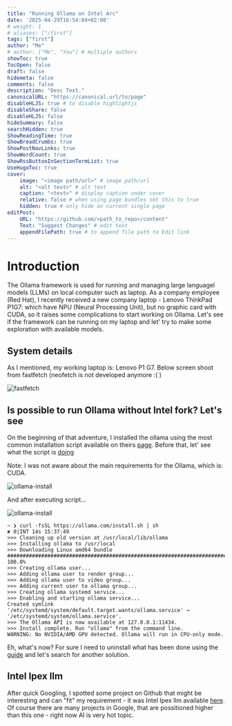 ```yaml
---
title: "Running Ollama on Intel Arc"
date: '2025-04-29T16:54:04+02:00'
# weight: 1
# aliases: ["/first"]
tags: ["first"]
author: "Me"
# author: ["Me", "You"] # multiple authors
showToc: true
TocOpen: false
draft: false
hidemeta: false
comments: false
description: "Desc Text."
canonicalURL: "https://canonical.url/to/page"
disableHLJS: true # to disable highlightjs
disableShare: false
disableHLJS: false
hideSummary: false
searchHidden: true
ShowReadingTime: true
ShowBreadCrumbs: true
ShowPostNavLinks: true
ShowWordCount: true
ShowRssButtonInSectionTermList: true
UseHugoToc: true
cover:
    image: "<image path/url>" # image path/url
    alt: "<alt text>" # alt text
    caption: "<text>" # display caption under cover
    relative: false # when using page bundles set this to true
    hidden: true # only hide on current single page
editPost:
    URL: "https://github.com/<path_to_repo>/content"
    Text: "Suggest Changes" # edit text
    appendFilePath: true # to append file path to Edit link
---
```

# Introduction

The Ollama framework is used for running and managing large languagel models (LLMs)
on local computer such as laptop.
As a company employee (Red Hat), I recently received a new company laptop - Lenovo ThinkPad P1G7:
which have NPU (Neural Processing Unit), but no graphic card with CUDA,
so it raises some complications to start working on Ollama.
Let's see if the framework can be running on my laptop and let' try to make
some exploration with available models.

## System details

As I mentioned, my working laptop is: Lenovo P1 G7. Below screen shoot from
fastfetch (neofetch is not developed anymore :( )

![fastfetch](../../images/01-fastfetch.jpg)

## Is possible to run Ollama without Intel fork? Let's see

On the beginning of that adventure, I installed the ollama using the
most common installation script available on theirs [page](https://ollama.com/download).
Before that, let' see what the script is [doing](https://ollama.com/install.sh)

Note: I was not aware about the main requirements for the Ollama, which is: CUDA.

![ollama-install](../../images/02-ollama-install.jpg)

And after executing script...

![ollama-install](../../images/03-oolama-fail.jpg)

```shell
~ ❯ curl -fsSL https://ollama.com/install.sh | sh                                                                                                     ✘ 0|INT 14s 15:37:49
>>> Cleaning up old version at /usr/local/lib/ollama
>>> Installing ollama to /usr/local
>>> Downloading Linux amd64 bundle
######################################################################## 100.0%
>>> Creating ollama user...
>>> Adding ollama user to render group...
>>> Adding ollama user to video group...
>>> Adding current user to ollama group...
>>> Creating ollama systemd service...
>>> Enabling and starting ollama service...
Created symlink '/etc/systemd/system/default.target.wants/ollama.service' → '/etc/systemd/system/ollama.service'.
>>> The Ollama API is now available at 127.0.0.1:11434.
>>> Install complete. Run "ollama" from the command line.
WARNING: No NVIDIA/AMD GPU detected. Ollama will run in CPU-only mode.
```

Eh, what's now?
For sure I need to uninstall what has been done using the [guide](https://github.com/ollama/ollama/blob/main/docs/linux.md#uninstall)
and let's search for another solution.

## Intel Ipex llm

After quick Googling, I spotted some project on Github that might be interesting
and can "fit" my requirement - it was Intel Ipex llm available [here](https://github.com/intel/ipex-llm).
Of course there are many projects in Google, that are possitioned higher than
this one - right now AI is very hot topic.
